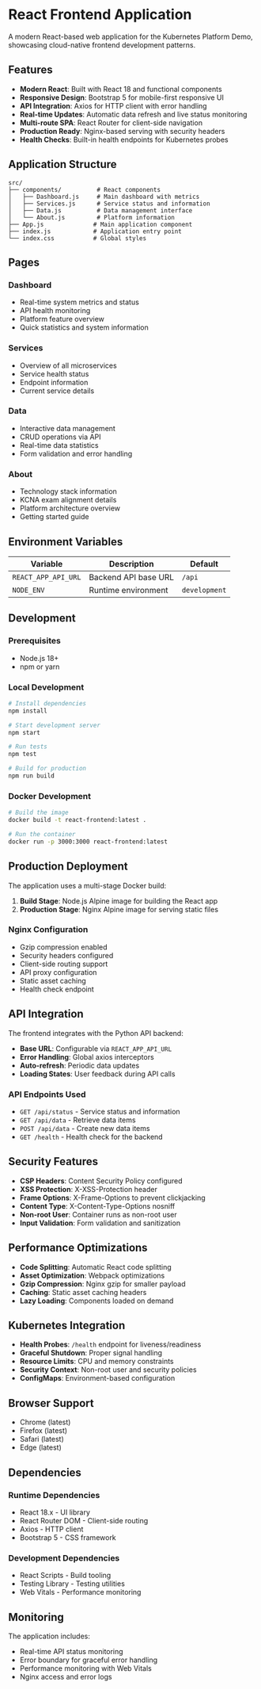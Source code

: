 # React Frontend Application

A modern React-based web application for the Kubernetes Platform Demo, showcasing cloud-native frontend development patterns.

## Features

- **Modern React**: Built with React 18 and functional components
- **Responsive Design**: Bootstrap 5 for mobile-first responsive UI
- **API Integration**: Axios for HTTP client with error handling
- **Real-time Updates**: Automatic data refresh and live status monitoring
- **Multi-route SPA**: React Router for client-side navigation
- **Production Ready**: Nginx-based serving with security headers
- **Health Checks**: Built-in health endpoints for Kubernetes probes

## Application Structure

```
src/
├── components/          # React components
│   ├── Dashboard.js     # Main dashboard with metrics
│   ├── Services.js      # Service status and information
│   ├── Data.js          # Data management interface
│   └── About.js         # Platform information
├── App.js              # Main application component
├── index.js            # Application entry point
└── index.css           # Global styles
```

## Pages

### Dashboard
- Real-time system metrics and status
- API health monitoring
- Platform feature overview
- Quick statistics and system information

### Services
- Overview of all microservices
- Service health status
- Endpoint information
- Current service details

### Data
- Interactive data management
- CRUD operations via API
- Real-time data statistics
- Form validation and error handling

### About
- Technology stack information
- KCNA exam alignment details
- Platform architecture overview
- Getting started guide

## Environment Variables

| Variable | Description | Default |
|----------|-------------|---------|
| `REACT_APP_API_URL` | Backend API base URL | `/api` |
| `NODE_ENV` | Runtime environment | `development` |

## Development

### Prerequisites
- Node.js 18+
- npm or yarn

### Local Development
```bash
# Install dependencies
npm install

# Start development server
npm start

# Run tests
npm test

# Build for production
npm run build
```

### Docker Development
```bash
# Build the image
docker build -t react-frontend:latest .

# Run the container
docker run -p 3000:3000 react-frontend:latest
```

## Production Deployment

The application uses a multi-stage Docker build:

1. **Build Stage**: Node.js Alpine image for building the React app
2. **Production Stage**: Nginx Alpine image for serving static files

### Nginx Configuration
- Gzip compression enabled
- Security headers configured
- Client-side routing support
- API proxy configuration
- Static asset caching
- Health check endpoint

## API Integration

The frontend integrates with the Python API backend:

- **Base URL**: Configurable via `REACT_APP_API_URL`
- **Error Handling**: Global axios interceptors
- **Auto-refresh**: Periodic data updates
- **Loading States**: User feedback during API calls

### API Endpoints Used
- `GET /api/status` - Service status and information
- `GET /api/data` - Retrieve data items
- `POST /api/data` - Create new data items
- `GET /health` - Health check for the backend

## Security Features

- **CSP Headers**: Content Security Policy configured
- **XSS Protection**: X-XSS-Protection header
- **Frame Options**: X-Frame-Options to prevent clickjacking
- **Content Type**: X-Content-Type-Options nosniff
- **Non-root User**: Container runs as non-root user
- **Input Validation**: Form validation and sanitization

## Performance Optimizations

- **Code Splitting**: Automatic React code splitting
- **Asset Optimization**: Webpack optimizations
- **Gzip Compression**: Nginx gzip for smaller payload
- **Caching**: Static asset caching headers
- **Lazy Loading**: Components loaded on demand

## Kubernetes Integration

- **Health Probes**: `/health` endpoint for liveness/readiness
- **Graceful Shutdown**: Proper signal handling
- **Resource Limits**: CPU and memory constraints
- **Security Context**: Non-root user and security policies
- **ConfigMaps**: Environment-based configuration

## Browser Support

- Chrome (latest)
- Firefox (latest)
- Safari (latest)
- Edge (latest)

## Dependencies

### Runtime Dependencies
- React 18.x - UI library
- React Router DOM - Client-side routing
- Axios - HTTP client
- Bootstrap 5 - CSS framework

### Development Dependencies
- React Scripts - Build tooling
- Testing Library - Testing utilities
- Web Vitals - Performance monitoring

## Monitoring

The application includes:
- Real-time API status monitoring
- Error boundary for graceful error handling
- Performance monitoring with Web Vitals
- Nginx access and error logs